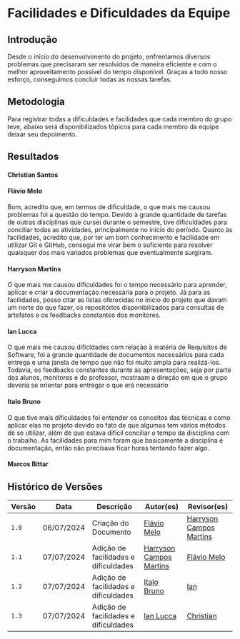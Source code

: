 # Facilidades e Dificuldades da Equipe

## Introdução

Desde o início do desenvolvimento do projeto, enfrentamos diversos problemas que precisaram ser resolvidos de maneira eficiente e com o melhor aproveitamento possível do tempo disponível. Graças a todo nosso esforço, conseguimos concluir todas as nossas tarefas.

## Metodologia

Para registrar todas a dificuldades e facilidades que cada membro do grupo teve, abaixo será disponibilizados tópicos para cada membro da equipe deixar seu depoimento.

## Resultados

#### Christian Santos


#### Flávio Melo
Bom, acredito que, em termos de dificuldade, o que mais me causou problemas foi a questão do tempo. Devido à grande quantidade de tarefas de outras disciplinas que cursei durante o semestre, tive dificuldades para conciliar todas as atividades, principalmente no início do período. Quanto às facilidades, acredito que, por ter um bom conhecimento e facilidade em utilizar Git e GitHub, consegui me virar bem o suficiente para resolver quaisquer dos mais variados problemas que eventualmente surgiram.

#### Harryson Martins

O que mais me causou dificuldades foi o tempo necessário para aprender, aplicar e criar a documentação necessária para o projeto. Já para as facilidades, posso citar as listas oferecidas no inicio do projeto que davam um norte do que fazer, os repositórios disponibilizados para consultas de artefatos e os feedbacks constantes dos monitores.

#### Ian Lucca
O que mais me causou dificldades com relação à matéria de Requisitos de Software, foi a grande quantidade de documentos necessários para cada entrega e uma janela de tempo que não foi muito ampla para realizá-los. Todavia, os feedbacks constantes durante as apresentações, seja por parte dos alunos, monitores e do professor, mostraam a direção em que o grupo deveria se orientar para entregar o que erá necessário

#### Italo Bruno

O que tive mais dificuldades foi entender os conceitos das técnicas e como aplicar elas no projeto devido ao fato de que algumas tem vários métodos de se utilizar, além de que estava difícil conciliar o tempo da disciplina com o trabalho. As facilidades para mim foram que basicamente a disciplina é documentação, então não precisava ficar horas tentando fazer algo.

#### Marcos Bittar


## Histórico de Versões

| Versão | Data   | Descrição | Autor(es) | Revisor(es)     |
| ------ | ---------- | ---------------- | ------------------ | ----------- |
| `1.0`    | 06/07/2024 | Criação do Documento | [Flávio Melo](https://github.com/flavioovatsug) | [Harryson Campos Martins](https://github.com/harry-cmartin)|
|`1.1`|07/07/2024| Adição de facilidades e dificuldades |[Harryson Campos Martins](https://github.com/harry-cmartin)|[Flávio Melo](https://github.com/flavioovatsug)|
|`1.2`|07/07/2024| Adição de facilidades e dificuldades |[Italo Bruno](https://github.com/italobrunom)|[Ian](https://github.com/IanLucca12)|
|`1.3`|07/07/2024| Adição de facilidades e dificuldades |[Ian Lucca](https://github.com/IanLucca12)|[Christian](https://github.com/crstyhs)|

